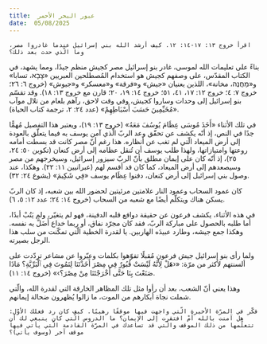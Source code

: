 ```yaml
---
title:  عبور البحر الأحمر
date:  05/08/2025
---
```


`اقرأ خروج ١٣: ١٧-١٤: ١٢. كيف أرشد الله بني إسرائيل عندما غادروا مصر، وما الّذي حدث بعد ذلك؟`

بناءً على تعليمات الله لموسى، غادر بنو إسرائيل مصر كجيش منظم جيدًا، ومما يشهد، في الكتاب المقدّس، على وصفهم كجيش هو استخدام المُصطلحين العبريين «צָבָא، تسابا» و«מַחֲנֶה، مخانة»، اللذين يعنيان «جيش» و«فرقة» و«معسكر» و«جيوش» (خروج ٦: ٢٦؛ خروج ٧: ٤؛ خروج ١٢: ١٧، ٤١، ٥١؛ خروج ١٤: ١٩، ٢٠؛ قارن مع خروج ١٣: ١٨). وقد تقسّم بنو إسرائيل إلى وحدات وساروا كجيش، وفي وقت لاحق، رآهم بلعام من تلال موآب «مُخَيِّمِينَ حَسَبَ أَسْبَاطِهِمْ» (عدد ٢٤: ٢، ترجمة كتاب الحياة).

في تلك الأثناء «أَخَذَ مُوسَى عِظَامَ يُوسُفَ مَعَهُ» (خروج ١٣: ١٩)، ويعتبر هذا التفصيل مُهمًّا جدًا في النص، إذ أنّه يكشف عن تحقّق وعد الربّ الّذي آمن يوسف به فيما يتعلّق بالعودة إلى أرض الميعاد الّتي لم تغب عن أنظاره. هذا رغم أنّ مصر كانت قد بسطت أمامه روعتها وامتيازاتها، ولهذا طلب يوسف أن تُنقل عظامه إلى أرض كنعان (تكوين ٥٠: ٢٤، ٢٥)، إذ أنّه كان على إيمان مطلق بأنّ الربّ سيزور إسرائيل، وسيخرجهم من مصر وسيصعدهم إلى أرض الميعاد، كما كان قد أقسم لهم (عبرانيين ١١: ٢٢). وهكذا، عند وصول بني إسرائيل إلى أرض كنعان، دفنوا عِظَام يوسف «فِي شَكِيمَ» (يشوع ٢٤: ٣٢).

كان عمود السحاب وعمود النار علامتين مرئيتين لحضور الله بين شعبه، إذ كان الربّ يسكن هناك ويتكلّم أيضًا مع شعبه من السحاب (خروج ١٤: ٢٤؛ عدد ١٢: ٥، ٦).

في هذه الأثناء، يكشف فرعون عن حقيقة دوافع قلبه الدفينة، فهو لم يتغيّر، ولم يَتُبْ أبدًا، أما طلبه بالحصول على مباركة الربّ، فقد كان مجرّد نفاق، أو ربما خداع أَضَلَّ به نفسه. وهكذا جمع جيشه، وطارد عبيدَه الهاربين. يا لقدرة الخطية الّتي تمكّنت من سلب هذا الرجل بصيرته.

ولما رأى بنو إسرائيل جيش فرعون مُقبلًا تفوّهوا بكلمات وعبّروا عن مشاعر تردّدت على ألسنتهم لأكثر من مرّة: «‹هَلْ لِأَنَّهُ لَيْسَتْ قُبُورٌ فِي مِصْرَ أَخَذْتَنَا لِنَمُوتَ فِي ٱلْبَرِّيَّةِ؟ مَاذَا صَنَعْتَ بِنَا حَتَّى أَخْرَجْتَنَا مِنْ مِصْرَ؟›» (خروج ١٤: ١١).

وهذا يعني أنّ الشعب، بعد أن رأوا مثل تلك المظاهر الخارقة التي لقدرة الله، والّتي شملت نجاة أبكارهم من الموت، ما زالوا يُظهرون ضحالة إيمانهم.

`فكّر في المرّة الأخيرة الّتي واجهت فيها موقفًا رهيبًا. كيف كان رد فعلك الأوّل: هل آمنت بالله أَمْ افتقرت إلى الإيمان؟ ما الدروس الّتي كان ينبغي لك أن تتعلّمها من ذلك الموقف والّتي قد تساعدك في المرّة القادمة الّتي يأتي فيها موقف آخر (وسوف يأتي)؟`